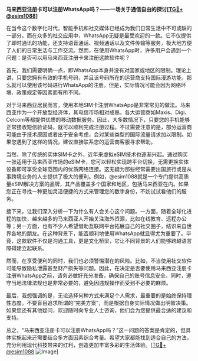 **马来西亚注册卡可以注册WhatsApp吗？——一场关于通信自由的探讨[[TG💪+ @esim1088](https://t.me/s/esim1088)]**

在当今这个数字化时代，智能手机和社交媒体已经成为我们日常生活中不可或缺的一部分。而在众多的社交应用中，WhatsApp无疑是最受欢迎的一款。它不仅提供了即时通讯的功能，还支持语音通话、视频通话以及文件传输等服务，极大地方便了人们的日常生活与工作交流。然而，在使用WhatsApp时，许多用户会遇到一个问题：是否可以用马来西亚注册卡来注册这款软件呢？

首先，我们需要明确一点，即WhatsApp本身并没有对国家或地区的限制。理论上讲，只要您拥有有效的手机号码，并且该号码所在的运营商支持国际漫游功能，那么就可以使用该号码进行WhatsApp的注册。但是，实际情况可能会因为网络环境、政策规定等因素而有所不同。

对于马来西亚居民而言，使用本地SIM卡注册WhatsApp是非常常见的做法。马来西亚作为一个开放型经济体，其电信市场相对成熟，各大运营商如Maxis、Digi、Celcom等都提供优质的移动数据服务。因此，大多数情况下，只要您的手机能够正常接收短信验证码，就可以顺利完成注册过程。不过需要注意的是，部分运营商可能由于技术原因或者出于安全考虑，会对某些类型的国际流量请求加以限制。如果您遇到了这样的情况，建议直接联系您的运营商客服寻求帮助。

当然，除了传统的实体SIM卡之外，近年来虚拟eSIM技术也逐渐兴起。通过购买一张适用于马来西亚市场的eSIM卡，您可以轻松实现跨平台切换，无需更换实体设备即可享受全球范围内的优质网络连接。这无疑为那些经常需要出国旅行或是从事跨境业务的人士提供了极大的便利。例如，@esim1088就是一个专门提供高质量eSIM解决方案的品牌，其产品覆盖多个国家和地区，包括马来西亚在内。如果您正在寻找一种更加灵活便捷的方式来管理您的数字身份，不妨试试看他们的服务。

接下来，让我们深入分析一下为什么有人会关心这个问题。一方面，随着全球化进程的加快，越来越多的马来西亚人开始关注海外资源，比如在线教育、远程办公等；另一方面，也有不少人希望借助互联网平台拓展自己的社交圈子，结识来自世界各地的朋友。在这种背景下，能否顺利地使用WhatsApp就显得尤为重要了。毕竟，这款软件不仅是沟通工具，更是文化桥梁，它让不同背景的人们能够跨越语言障碍建立起联系。

然而，在享受便利的同时，我们也必须警惕潜在的风险。比如，不当使用社交软件可能导致隐私泄露甚至财产损失等问题。因此，在决定是否要使用马来西亚注册卡注册WhatsApp之前，请务必做好充分准备，确保自己的账号信息安全。同时，遵守当地法律法规也是非常必要的，避免因违规操作而受到不必要的麻烦。

最后，我想强调的是，无论选择何种方式来满足个人需求，最重要的是始终保持理性态度。不要盲目追求所谓的“完美方案”，而是根据自身实际情况做出明智决策。如果您还有其他疑问，欢迎随时向专业人士咨询，他们会为您提供最合适的建议和支持。

总之，“马来西亚注册卡可以注册WhatsApp吗？”这一问题的答案是肯定的，但具体实施起来还需要结合多方面因素综合考量。希望大家都能找到适合自己的方法，充分利用现代科技带来的红利，创造更加丰富多彩的生活体验。[[TG💪+ @esim1088](https://t.me/s/esim1088) ![Image](https://i.postimg.cc/4NQfJmqS/Snipaste-2025-05-13-00-14-12.png)]